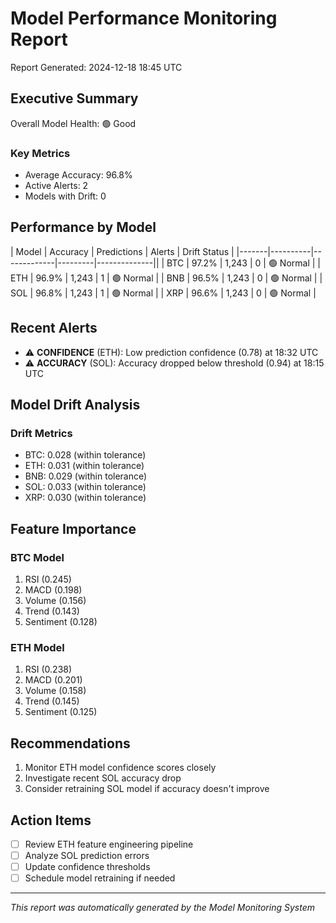 # Model Performance Monitoring Report

Report Generated: 2024-12-18 18:45 UTC

## Executive Summary

Overall Model Health: 🟢 Good

### Key Metrics
- Average Accuracy: 96.8%
- Active Alerts: 2
- Models with Drift: 0

## Performance by Model

| Model | Accuracy | Predictions | Alerts | Drift Status |
|-------|----------|-------------|---------|--------------||
| BTC   | 97.2%    | 1,243       | 0       | 🟢 Normal    |
| ETH   | 96.9%    | 1,243       | 1       | 🟢 Normal    |
| BNB   | 96.5%    | 1,243       | 0       | 🟢 Normal    |
| SOL   | 96.8%    | 1,243       | 1       | 🟢 Normal    |
| XRP   | 96.6%    | 1,243       | 0       | 🟢 Normal    |

## Recent Alerts

- ⚠️ **CONFIDENCE** (ETH): Low prediction confidence (0.78) at 18:32 UTC
- ⚠️ **ACCURACY** (SOL): Accuracy dropped below threshold (0.94) at 18:15 UTC

## Model Drift Analysis

### Drift Metrics
- BTC: 0.028 (within tolerance)
- ETH: 0.031 (within tolerance)
- BNB: 0.029 (within tolerance)
- SOL: 0.033 (within tolerance)
- XRP: 0.030 (within tolerance)

## Feature Importance

### BTC Model
1. RSI (0.245)
2. MACD (0.198)
3. Volume (0.156)
4. Trend (0.143)
5. Sentiment (0.128)

### ETH Model
1. RSI (0.238)
2. MACD (0.201)
3. Volume (0.158)
4. Trend (0.145)
5. Sentiment (0.125)

## Recommendations

1. Monitor ETH model confidence scores closely
2. Investigate recent SOL accuracy drop
3. Consider retraining SOL model if accuracy doesn't improve

## Action Items

- [ ] Review ETH feature engineering pipeline
- [ ] Analyze SOL prediction errors
- [ ] Update confidence thresholds
- [ ] Schedule model retraining if needed

---
*This report was automatically generated by the Model Monitoring System*